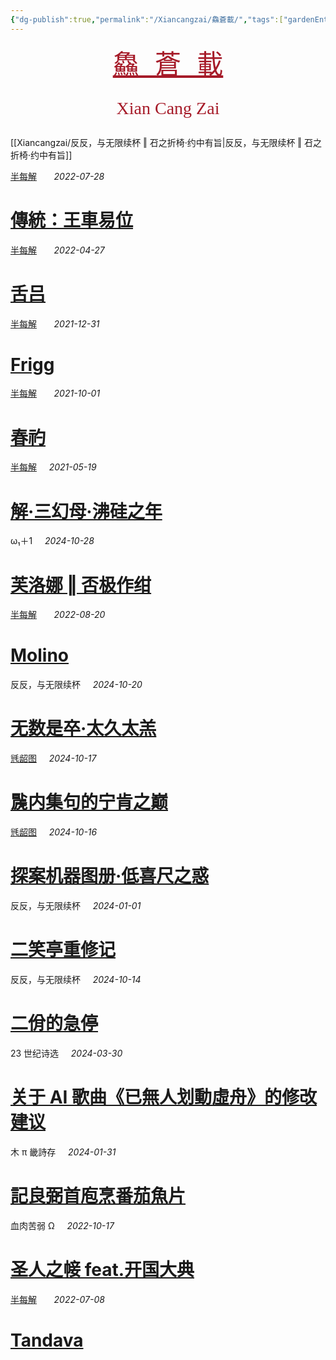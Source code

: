 ```yaml
---
{"dg-publish":true,"permalink":"/Xiancangzai/鱻蒼載/","tags":["gardenEntry"],"created":"2024-04-12T11:51:59.013+08:00"}
---
```



<pre style="text-align:center;"><a href="https://www.xiancangzai.com/" style="font-size:3em; color:#a61b29;">鱻 蒼 載</a></pre>

<pre style="font-size:2em; font-family:'Antro Vectra'; text-align:center; color:#a61b29;">Xian Cang Zai</pre>

[[Xiancangzai/反反，与无限续杯 ‖ 䂖之折椅·约中有旨\|反反，与无限续杯 ‖ 䂖之折椅·约中有旨]]

<div class="spacer"></div>

<div class="header-media"
     style="background-image: url(' https://www.xiancangzai.com/img/user/%E9%99%84%E4%BB%B6/%E9%99%84%E4%BB%B62024/%E5%8D%8A%E6%AF%8F%E8%A7%A3%20%E2%80%96%20%E5%82%B3%E7%B5%B1%EF%BC%9A%E7%8E%8B%E8%BB%8A%E6%98%93%E4%BD%8D.jpg ');">
    <a href=" https://www.xiancangzai.com/Xiancangzai/%E5%8D%8A%E6%AF%8F%E8%A7%A3%20%E2%80%96%20%E5%82%B3%E7%B5%B1%EF%BC%9A%E7%8E%8B%E8%BB%8A%E6%98%93%E4%BD%8D/"
       class="card-link"></a>
    <div class="text-content">
        <p>
            <a href="https://www.xiancangzai.com/Xiancangzai/%E5%8D%8A%E6%AF%8F%E8%A7%A3/">半每解</a>
            &nbsp;&nbsp;&nbsp;&nbsp;&nbsp;
            <cite>2022-07-28</cite>
        </p>
        <h1>
            <a href="https://www.xiancangzai.com/Xiancangzai/%E5%8D%8A%E6%AF%8F%E8%A7%A3%20%E2%80%96%20%E5%82%B3%E7%B5%B1%EF%BC%9A%E7%8E%8B%E8%BB%8A%E6%98%93%E4%BD%8D/">傳統：王車易位</a>
        </h1>
    </div>
</div>

<div class="header-media"
     style="background-image: url(' https://www.xiancangzai.com/img/user/%E9%99%84%E4%BB%B6/%E9%99%84%E4%BB%B62024/%E5%8D%8A%E6%AF%8F%E8%A7%A3%20%E2%80%96%20%E8%88%8C%E5%90%95-1.png ');">
    <a href=" https://www.xiancangzai.com/Xiancangzai/%E5%8D%8A%E6%AF%8F%E8%A7%A3%20%E2%80%96%20%E8%88%8C%E5%90%95/"
       class="card-link"></a>
    <div class="text-content">
        <p>
            <a href="https://www.xiancangzai.com/Xiancangzai/%E5%8D%8A%E6%AF%8F%E8%A7%A3/">半每解</a>
            &nbsp;&nbsp;&nbsp;&nbsp;&nbsp;
            <cite>2022-04-27</cite>
        </p>
        <h1>
            <a href="https://www.xiancangzai.com/Xiancangzai/%E5%8D%8A%E6%AF%8F%E8%A7%A3%20%E2%80%96%20%E8%88%8C%E5%90%95/">舌吕</a>
        </h1>
    </div>
</div>

<div class="header-media"
     style="background-image: url(' https://www.xiancangzai.com/img/user/%E9%99%84%E4%BB%B6/%E9%99%84%E4%BB%B62024/%E5%8D%8A%E6%AF%8F%E8%A7%A3%20%E2%80%96%20Frigg.png');">
    <a href=" https://www.xiancangzai.com/Xiancangzai/%E5%8D%8A%E6%AF%8F%E8%A7%A3%20%E2%80%96%20Frigg/"
       class="card-link"></a>
    <div class="text-content">
        <p>
            <a href="https://www.xiancangzai.com/Xiancangzai/%E5%8D%8A%E6%AF%8F%E8%A7%A3/">半每解</a>
            &nbsp;&nbsp;&nbsp;&nbsp;&nbsp;
            <cite>2021-12-31</cite>
        </p>
        <h1>
            <a href="https://www.xiancangzai.com/Xiancangzai/%E5%8D%8A%E6%AF%8F%E8%A7%A3%20%E2%80%96%20Frigg/">Frigg</a>
        </h1>
    </div>
</div>

<div class="header-media"
     style="background-image: url(' https://www.xiancangzai.com/img/user/%E9%99%84%E4%BB%B6/%E9%99%84%E4%BB%B62024/%E5%8D%8A%E6%AF%8F%E8%A7%A3%20%E2%80%96%20%E6%98%A5%E7%A4%BF-3.png ');">
    <a href=" https://www.xiancangzai.com/Xiancangzai/%E5%8D%8A%E6%AF%8F%E8%A7%A3%20%E2%80%96%20%E6%98%A5%E7%A4%BF/"
       class="card-link"></a>
    <div class="text-content">
        <p>
            <a href="https://www.xiancangzai.com/Xiancangzai/%E5%8D%8A%E6%AF%8F%E8%A7%A3/">半每解</a>
            &nbsp;&nbsp;&nbsp;&nbsp;&nbsp;
            <cite>2021-10-01</cite>
        </p>
        <h1>
            <a href="https://www.xiancangzai.com/Xiancangzai/%E5%8D%8A%E6%AF%8F%E8%A7%A3%20%E2%80%96%20%E6%98%A5%E7%A4%BF/">春礿</a>
        </h1>
    </div>
</div>

<div class="header-media" style="background-image: url('https://i.pinimg.com/736x/e1/db/88/e1db88bfb59d8ef4384efcb451d0fd00.jpg');">
    <div class="text-content">
        <p><a href="https://www.xiancangzai.com/Xiancangzai/%E5%8D%8A%E6%AF%8F%E8%A7%A3/">半每解</a>&nbsp;&nbsp;&nbsp;&nbsp;&nbsp;<cite>2021-05-19</cite></p>
        <h1><a href="https://www.xiancangzai.com/Xiancangzai/%E5%8D%8A%E6%AF%8F%E8%A7%A3%20%E2%80%96%20%E8%A7%A3%C2%B7%E4%B8%89%E5%B9%BB%E6%AF%8D%C2%B7%E6%B2%B8%E7%A1%85%E4%B9%8B%E5%B9%B4/">解·三幻母·沸硅之年</a></h1>
    </div>
</div>

<div class="header-media" style="background-image: url('https://www.xiancangzai.com/img/user/%E9%99%84%E4%BB%B6/%E9%99%84%E4%BB%B62024/PhotoBed-4.png');">
    <div class="text-content">
        <p>ω₁＋1&nbsp;&nbsp;&nbsp;&nbsp;&nbsp;<cite>2024-10-28</cite></p>
        <h1><a href="https://www.xiancangzai.com/Xiancangzai/%CF%89%E2%82%81%EF%BC%8B1%20%E2%80%96%20%E5%90%A6%E6%9E%81%E4%BD%9C%E7%BB%80/">芙洛娜 ‖ 否极作绀</a></h1>
    </div>
</div>

<div class="header-media"
     style="background-image: url(' https://upload.wikimedia.org/wikipedia/commons/thumb/c/cb/Scuola_bolognese%2C_ciclo_dell%27abbazia_di_pomposa%2C_1350_ca.%2C_apocalisse%2C_12_bestia_dalle_7_teste_4.jpg/975px-Scuola_bolognese%2C_ciclo_dell%27abbazia_di_pomposa%2C_1350_ca.%2C_apocalisse%2C_12_bestia_dalle_7_teste_4.jpg?20180418183504 ');">
    <a href=" https://www.xiancangzai.com/Xiancangzai/%E5%8D%8A%E6%AF%8F%E8%A7%A3%20%E2%80%96%20Molino/"
       class="card-link"></a>
    <div class="text-content">
        <p>
            <a href="https://www.xiancangzai.com/Xiancangzai/%E5%8D%8A%E6%AF%8F%E8%A7%A3/">半每解</a>
            &nbsp;&nbsp;&nbsp;&nbsp;&nbsp;
            <cite>2022-08-20</cite>
        </p>
        <h1>
            <a href="https://www.xiancangzai.com/Xiancangzai/%E5%8D%8A%E6%AF%8F%E8%A7%A3%20%E2%80%96%20Molino/">Molino</a>
        </h1>
    </div>
</div>

<div class="header-media" style="background-image: url('https://www.xiancangzai.com/img/user/%E9%99%84%E4%BB%B6/%E9%99%84%E4%BB%B62024/%E5%8F%8D%E5%8F%8D%EF%BC%8C%E4%B8%8E%E6%97%A0%E9%99%90%E7%BB%AD%E6%9D%AF%20%E2%80%96%20%E4%BA%8C%E4%BD%BE%E7%9A%84%E6%80%A5%E5%81%9C.png');">
    <div class="text-content">
        <p>反反，与无限续杯&nbsp;&nbsp;&nbsp;&nbsp;&nbsp;<cite>2024-10-20</cite></p>
        <h1><a href="https://www.xiancangzai.com/Xiancangzai/%E5%8F%8D%E5%8F%8D%EF%BC%8C%E4%B8%8E%E6%97%A0%E9%99%90%E7%BB%AD%E6%9D%AF%20%E2%80%96%20%E6%97%A0%E6%95%B0%E6%98%AF%E5%8D%92%C2%B7%E5%A4%AA%E4%B9%85%E5%A4%AA%E7%BE%94/">无数是卒·太久太羔</a></h1>
    </div>
</div>

<div class="header-media" style="background-image: url('https://www.anne-marie.eu/wp-content/uploads/2020/01/Al-Buraq-Hyderabad-1770-75-wikipedia-1200x859.jpg');">
    <div class="text-content">
        <p><a href="https://www.xiancangzai.com/Xiancangzai/%E6%AF%A4%E9%BE%86%E5%9B%BE/">毤龆图</a>&nbsp;&nbsp;&nbsp;&nbsp;&nbsp;<cite>2024-10-17</cite></p>
        <h1><a href="https://www.xiancangzai.com/Xiancangzai/%E6%AF%A4%E9%BE%86%E5%9B%BE%20%E2%80%96%20%E4%96%99%E5%86%85%E9%9B%86%E5%8F%A5%E7%9A%84%E5%AE%81%E8%82%AF%E4%B9%8B%E5%B7%85/">䖙内集句的宁肯之巅</a></h1>
    </div>
</div>

<div class="header-media" style="background-image: url('https://www.xiancangzai.com/img/user/%E9%99%84%E4%BB%B6/%E9%99%84%E4%BB%B62024/%E8%B5%A0%E8%A1%A3%E6%A1%93.jpg');">
    <div class="text-content">
        <p><a href="https://www.xiancangzai.com/Xiancangzai/%E6%AF%A4%E9%BE%86%E5%9B%BE/">毤龆图</a>&nbsp;&nbsp;&nbsp;&nbsp;&nbsp;<cite>2024-10-16</cite></p>
        <h1><a href="https://www.xiancangzai.com/Xiancangzai/%E6%AF%A4%E9%BE%86%E5%9B%BE%20%E2%80%96%20%E6%8E%A2%E6%A1%88%E6%9C%BA%E5%99%A8%E5%9B%BE%E5%86%8C%C2%B7%E4%BD%8E%E5%96%9C%E5%B0%BA%E4%B9%8B%E6%83%91/">探案机器图册·低喜尺之惑</a></h1>
    </div>
</div>

<div class="header-media" style="background-image: url('https://www.xiancangzai.com/img/user/%E9%99%84%E4%BB%B6/%E9%99%84%E4%BB%B62023/%E4%BA%8C%E7%AC%91%E4%BA%AD%E9%87%8D%E4%BF%AE%E8%AE%B0-3.jpg');">
    <div class="text-content">
        <p>反反，与无限续杯&nbsp;&nbsp;&nbsp;&nbsp;&nbsp;<cite>2024-01-01</cite></p>
        <h1><a href="https://www.xiancangzai.com/Xiancangzai/%E5%8F%8D%E5%8F%8D%EF%BC%8C%E4%B8%8E%E6%97%A0%E9%99%90%E7%BB%AD%E6%9D%AF%20%E2%80%96%20%E4%BA%8C%E7%AC%91%E4%BA%AD%E9%87%8D%E4%BF%AE%E8%AE%B0/">二笑亭重修记</a></h1>
    </div>
</div>

<div class="header-media" style="background-image: url('https://www.xiancangzai.com/img/user/%E9%99%84%E4%BB%B6/%E9%99%84%E4%BB%B62024/%E7%BB%86%E9%9B%A8%E6%B3%BD%E9%A6%99.png');">
    <div class="text-content">
        <p>反反，与无限续杯&nbsp;&nbsp;&nbsp;&nbsp;&nbsp;<cite>2024-10-14</cite></p>
        <h1><a href="https://www.xiancangzai.com/Xiancangzai/%E5%8F%8D%E5%8F%8D%EF%BC%8C%E4%B8%8E%E6%97%A0%E9%99%90%E7%BB%AD%E6%9D%AF%20%E2%80%96%20%E4%BA%8C%E4%BD%BE%E7%9A%84%E6%80%A5%E5%81%9C/">二佾的急停</a></h1>
    </div>
</div>

<div class="header-media" style="background-image: url('https://whitneymedia.org/assets/artwork/1202/56_12_cropped.jpeg');">
    <div class="text-content">
        <p>23 世纪诗选&nbsp;&nbsp;&nbsp;&nbsp;&nbsp;<cite>2024-03-30</cite></p>
        <h1><a href="https://www.xiancangzai.com/Xiancangzai/23%E4%B8%96%E7%BA%AA%E8%AF%97%E9%80%89%20%E2%80%96%20%E5%85%B3%E4%BA%8EAI%E6%AD%8C%E6%9B%B2%E3%80%8A%E5%B7%B2%E7%84%A1%E4%BA%BA%E5%88%92%E5%8B%95%E8%99%9B%E8%88%9F%E3%80%8B%E7%9A%84%E4%BF%AE%E6%94%B9%E5%BB%BA%E8%AE%AE/">关于 AI 歌曲《已無人划動虛舟》的修改建议</a></h1>
    </div>
</div>

<div class="header-media" style="background-image: url('https://www.artbible.info/images/anoniem_jona_walvis_grt.jpg');">
    <div class="text-content">
        <p>木 π 畿詩存&nbsp;&nbsp;&nbsp;&nbsp;&nbsp;<cite>2024-01-31</cite></p>
        <h1><a href="https://www.xiancangzai.com/Xiancangzai/%E6%9C%A8%CF%80%E7%95%BF%E8%A9%A9%E5%AD%98%20%E2%80%96%20%E8%A8%98%E8%89%AF%E5%BC%BC%E9%A6%96%E5%BA%96%E7%83%B9%E7%95%AA%E8%8C%84%E9%AD%9A%E7%89%87/">記良弼首庖烹番茄魚片</a></h1>
    </div>
</div>

<div class="header-media" style="background-image: url('https://artlogic-res.cloudinary.com/w_1600,h_1600,c_limit,f_auto,fl_lossy,q_auto/artlogicstorage/inkstudio/images/view/b58671bf09cbb828cddff06ed2ee8e84470c4f58.jpg');">
    <div class="text-content">
        <p>血肉苦弱 Ω&nbsp;&nbsp;&nbsp;&nbsp;&nbsp;<cite>2022-10-17</cite></p>
        <h1><a href="https://www.xiancangzai.com/Xiancangzai/%E8%A1%80%E8%82%89%E8%8B%A6%E5%BC%B1%20%CE%A9%20%E2%80%96%20%E5%9C%A3%E4%BA%BA%E4%B9%8B%E5%B8%B9%20feat.%E5%BC%80%E5%9B%BD%E5%A4%A7%E5%85%B8/">圣人之帹 feat.开国大典</a></h1>
    </div>
</div>

<div class="header-media"
     style="background-image: url(' https://www.xiancangzai.com/img/user/%E9%99%84%E4%BB%B6/%E9%99%84%E4%BB%B62024/Ananda-Tandava%20of%20Siva-Sadanrttamurti.png ');">
    <a href=" https://www.xiancangzai.com/Xiancangzai/%E5%8D%8A%E6%AF%8F%E8%A7%A3%20%E2%80%96%20Tandava/"
       class="card-link"></a>
    <div class="text-content">
        <p>
            <a href="https://www.xiancangzai.com/Xiancangzai/%E5%8D%8A%E6%AF%8F%E8%A7%A3/">半每解</a>
            &nbsp;&nbsp;&nbsp;&nbsp;&nbsp;
            <cite>2022-07-08</cite>
        </p>
        <h1>
            <a href="https://www.xiancangzai.com/Xiancangzai/%E5%8D%8A%E6%AF%8F%E8%A7%A3%20%E2%80%96%20Tandava/">Tandava</a>
        </h1>
    </div>
</div>

